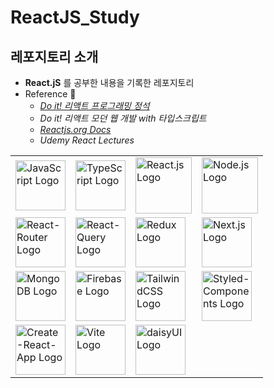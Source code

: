 # ReactJS_Study

## 레포지토리 소개

- **React.jS** 를 공부한 내용을 기록한 레포지토리
- Reference 📖
  - [_Do it! 리액트 프로그래밍 정석_](https://github.com/justinpark/justin-do-it-react)
  - _Do it! 리액트 모던 웹 개발 with 타입스크립트_
  - [_Reactjs.org Docs_](https://legacy.reactjs.org/docs/getting-started.html)
  - _Udemy React Lectures_

<table>
    <tr>
        <td>
          <img src="https://upload.wikimedia.org/wikipedia/commons/thumb/6/6a/JavaScript-logo.png/768px-JavaScript-logo.png" width="80" alt="JavaScript Logo" title="JavaScript"/>
        </td>
        <td>
          <img src="https://upload.wikimedia.org/wikipedia/commons/thumb/4/4c/Typescript_logo_2020.svg/2048px-Typescript_logo_2020.svg.png" width="80" alt="TypeScript Logo" title="TypeScript"/>
        </td>
        <td>
          <img src="https://cdn.freebiesupply.com/logos/large/2x/react-1-logo-png-transparent.png" width="90" alt="React.js Logo" title="React.js"/>
        </td>
        <td>
          <img src="https://cdn.iconscout.com/icon/free/png-256/free-node-js-1174925.png?f=webp" width="90" alt="Node.js Logo" title="Node.js"/>
        </td>
    </tr>
    <tr>
      <td>
        <img src="https://www.svgrepo.com/show/354262/react-router.svg" width="80" alt="React-Router Logo" title="React-Router"/>
      </td>
      <td>
        <img src="https://seeklogo.com/images/R/react-query-logo-1340EA4CE9-seeklogo.com.png" width="80" alt="React-Query Logo" title="React-Query"/>
      </td>
      <td>
        <img src="https://raw.githubusercontent.com/reduxjs/redux/master/logo/logo.png" width="80" alt="Redux Logo" title="Redux"/>
      </td>
      <td>
        <img src="https://static-00.iconduck.com/assets.00/nextjs-icon-512x512-y563b8iq.png" width="80" alt="Next.js Logo" title="Next.js"/>
      </td>
    </tr>
    <tr>
      <td>
        <img src="https://www.cdnlogo.com/logos/m/30/mongodb-icon.svg" width="80" alt="MongoDB Logo" title="MongoDB"/>
      </td>
      <td>
        <img src="https://seekvectors.com/files/download/ffe6fba930dfc0755e5c21537be68530.png" width="80" alt="Firebase Logo" title="Firebase"/>
      </td>
      <td>
        <img src="https://upload.wikimedia.org/wikipedia/commons/thumb/d/d5/Tailwind_CSS_Logo.svg/1024px-Tailwind_CSS_Logo.svg.png" width="80" alt="TailwindCSS Logo" title="TailwindCSS"/>
      </td>
      <td>
        <img src="https://www.daggala.com/static/228867c3668e439101821568a8a03b54/ec333/sc.png" width="80" alt="Styled-Components Logo" title="Styled-Components"/>
      </td>
    </tr>
    <tr>
      <td>
        <img src="https://cdn.worldvectorlogo.com/logos/create-react-app.svg" width="80" alt="Create-React-App Logo" title="Create-React-App"/>
      </td>
      <td>
        <img src="https://upload.wikimedia.org/wikipedia/commons/thumb/f/f1/Vitejs-logo.svg/1039px-Vitejs-logo.svg.png" width="80" alt="Vite Logo" title="Vite"/>
      </td>
      <td>
        <img src="https://avatars.githubusercontent.com/u/76870092?s=280&v=4" width="80" alt="daisyUI Logo" title="daisyUI"/>
      </td>
      <td>
      </td>
    </tr>
</table>
